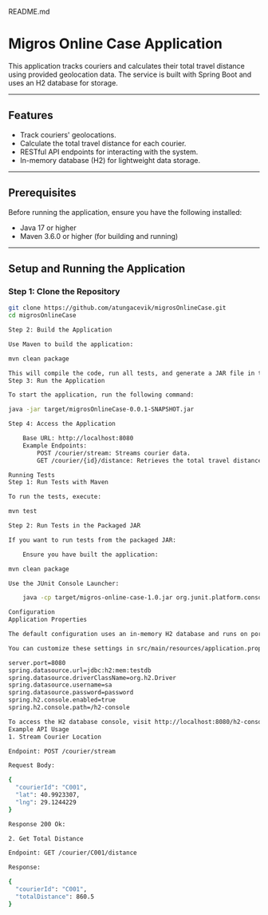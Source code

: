 README.md

# Migros Online Case Application

This application tracks couriers and calculates their total travel distance using provided geolocation data. The service is built with Spring Boot and uses an H2 database for storage.

---

## Features
- Track couriers' geolocations.
- Calculate the total travel distance for each courier.
- RESTful API endpoints for interacting with the system.
- In-memory database (H2) for lightweight data storage.

---

## Prerequisites
Before running the application, ensure you have the following installed:
- Java 17 or higher
- Maven 3.6.0 or higher (for building and running)


---

## Setup and Running the Application

### Step 1: Clone the Repository
```bash
git clone https://github.com/atungacevik/migrosOnlineCase.git
cd migrosOnlineCase

Step 2: Build the Application

Use Maven to build the application:

mvn clean package

This will compile the code, run all tests, and generate a JAR file in the target/ directory.
Step 3: Run the Application

To start the application, run the following command:

java -jar target/migrosOnlineCase-0.0.1-SNAPSHOT.jar

Step 4: Access the Application

    Base URL: http://localhost:8080
    Example Endpoints:
        POST /courier/stream: Streams courier data.
        GET /courier/{id}/distance: Retrieves the total travel distance for a courier.

Running Tests
Step 1: Run Tests with Maven

To run the tests, execute:

mvn test

Step 2: Run Tests in the Packaged JAR

If you want to run tests from the packaged JAR:

    Ensure you have built the application:

mvn clean package

Use the JUnit Console Launcher:

    java -cp target/migros-online-case-1.0.jar org.junit.platform.console.ConsoleLauncher --scan-classpath

Configuration
Application Properties

The default configuration uses an in-memory H2 database and runs on port 8080.

You can customize these settings in src/main/resources/application.properties:

server.port=8080
spring.datasource.url=jdbc:h2:mem:testdb
spring.datasource.driverClassName=org.h2.Driver
spring.datasource.username=sa
spring.datasource.password=password
spring.h2.console.enabled=true
spring.h2.console.path=/h2-console

To access the H2 database console, visit http://localhost:8080/h2-console and use the credentials from the properties file.
Example API Usage
1. Stream Courier Location

Endpoint: POST /courier/stream

Request Body:

{
  "courierId": "C001",
  "lat": 40.9923307,
  "lng": 29.1244229
}

Response 200 Ok:

2. Get Total Distance

Endpoint: GET /courier/C001/distance

Response:

{
  "courierId": "C001",
  "totalDistance": 860.5
}

